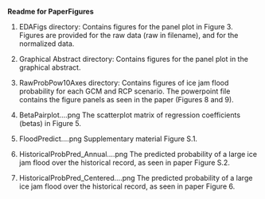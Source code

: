 **Readme for PaperFigures**

1. EDAFigs directory:
Contains figures for the panel plot in Figure 3. Figures are provided for the raw data (raw in filename), and for the normalized data.

2. Graphical Abstract directory:
Contains figures for the panel plot in the graphical abstract.

3. RawProbPow10Axes directory:
Contains figures of ice jam flood probability for each GCM and RCP scenario. The powerpoint file contains the figure panels as seen in the paper (Figures 8 and 9).

4. BetaPairplot....png
The scatterplot matrix of regression coefficients (betas) in Figure 5.

5. FloodPredict....png
Supplementary material Figure S.1. 

6. HistoricalProbPred_Annual....png
The predicted probability of a large ice jam flood over the historical record, as seen in paper Figure S.2.

7. HistoricalProbPred_Centered....png
The predicted probability of a large ice jam flood over the historical record, as seen in paper Figure 6.
